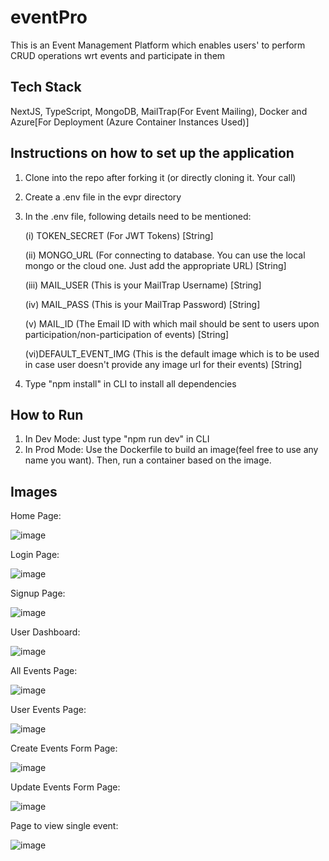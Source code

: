 # eventPro

This is an Event Management Platform which enables users' to perform CRUD operations wrt events and participate in them

## Tech Stack

NextJS, TypeScript, MongoDB, MailTrap(For Event Mailing), Docker and Azure[For Deployment (Azure Container Instances Used)]

## Instructions on how to set up the application

1) Clone into the repo after forking it (or directly cloning it. Your call)
2) Create a .env file in the evpr directory
3) In the .env file, following details need to be mentioned:
   
   (i) TOKEN_SECRET (For JWT Tokens) [String]
   
   (ii) MONGO_URL (For connecting to database. You can use the local mongo or the cloud one. Just add the appropriate URL) [String]
   
   (iii) MAIL_USER (This is your MailTrap Username) [String]
   
   (iv) MAIL_PASS (This is your MailTrap Password) [String]
   
   (v) MAIL_ID (The Email ID with which mail should be sent to users upon participation/non-participation of events) [String]
   
   (vi)DEFAULT_EVENT_IMG (This is the default image which is to be used in case user doesn't provide any image url for their events) [String]
   
4) Type "npm install" in CLI to install all dependencies

## How to Run

1) In Dev Mode: Just type "npm run dev" in CLI
2) In Prod Mode: Use the Dockerfile to build an image(feel free to use any name you want). Then, run a container based on the image.
   
## Images

Home Page:

![image](https://github.com/Abhinav5050649/eventPro/assets/89687523/0af13715-ac57-4ac0-998e-90e1b14f935e)


Login Page:

![image](https://github.com/Abhinav5050649/eventPro/assets/89687523/db07d904-9b45-4897-b849-8362fb41710a)


Signup Page:

![image](https://github.com/Abhinav5050649/eventPro/assets/89687523/5ab97f0b-6de7-44b7-8017-a76bb50a339e)


User Dashboard: 

![image](https://github.com/Abhinav5050649/eventPro/assets/89687523/5bec907c-4201-4c5a-b872-20ae3f11027a)


All Events Page:

![image](https://github.com/Abhinav5050649/eventPro/assets/89687523/c3e7e9c2-09d3-4ec5-9cb0-ee54bae6c23e)


User Events Page:

![image](https://github.com/Abhinav5050649/eventPro/assets/89687523/33296704-376f-4a81-a260-3436bae23d93)


Create Events Form Page:

![image](https://github.com/Abhinav5050649/eventPro/assets/89687523/fdb9eb0b-7217-4273-b789-eaeef32acdbb)


Update Events Form Page:

![image](https://github.com/Abhinav5050649/eventPro/assets/89687523/b1e5527f-7d81-4e16-8c9d-8c67b273d62e)

Page to view single event:

![image](https://github.com/Abhinav5050649/eventPro/assets/89687523/fb875422-6ce9-4d30-a532-11edb5ce9dba)

